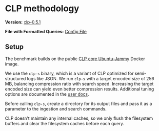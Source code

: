 # CLP methodology

**Version:** [clp-0.5.1]

**File with Formatted Queries:** [Config File]

## Setup

The benchmark builds on the public [CLP core Ubuntu-Jammy] Docker image.

We use the `clp-s` binary, which is a variant of CLP optimized for semi-structured logs like JSON.
We run `clp-s` with a target encoded size of 256 MB, balancing compression ratio with search speed.
Increasing the target encoded size can yield even better compression results. Additional tuning
options are documented in the [user docs].

Before calling `clp-s`, create a directory for its output files and pass it as a parameter to the
ingestion and search commands.

CLP doesn’t maintain any internal caches, so we only flush the filesystem buffers and clear the
filesystem caches before each query.

[CLP core Ubuntu-Jammy]: https://ghcr.io/y-scope/clp/clp-core-dependencies-x86-ubuntu-jammy
[clp-0.5.1]: https://github.com/y-scope/clp/releases/tag/v0.5.1
[Config File]: /assets/clp/config.yaml
[user docs]: https://docs.yscope.com/clp/v0.5.1/user-docs/core-clp-s.html
